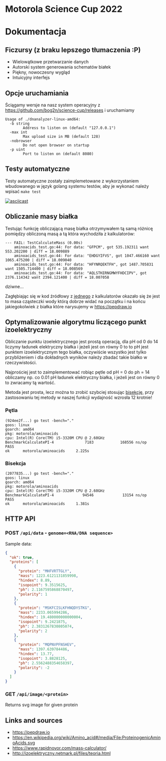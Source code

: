 # Motorola Science Cup 2022

# Dokumentacja

## Ficzursy (z braku lepszego tłumaczenia :P)

* Wielowątkowe przetwarzanie danych
* Autorski system generowania schematów białek
* Piękny, nowoczesny wygląd
* Intuicyjny interfejs

## Opcje uruchamiania

Ściągamy wersje na nasz system operacyjny z <https://github.com/bog2n/science-cup/releases> i uruchamiamy

```
Usage of ./dnanalyzer-linux-amd64:
  -b string
        Address to listen on (default "127.0.0.1")
  -max int
        Max upload size in MB (default 128)
  -nobrowser
        Do not open browser on startup
  -p uint
        Port to listen on (default 8080)
```

## Testy automatyczne

Testy automatyczne zostały zaimplemetowane z wykorzystaniem wbudowanego w język
golang systemu testów, aby je wykonać należy wpisać `make test`

[![asciicast](https://asciinema.org/a/kbq9AL2wSBTgChFz3kYbpJw1O.svg)](https://asciinema.org/a/kbq9AL2wSBTgChFz3kYbpJw1O)

## Obliczanie masy białka

Testując funkcję obliczającą masę białka otrzymywałem tą samą różnicę pomiędzy obliczoną masą a tą która wychodziła z kalkulatorów:
```
--- FAIL: TestCalculateMass (0.00s)
    aminoacids_test.go:44: For data: "GFPCM", got 535.192311 want 553.202200 | diff = 18.009889
    aminoacids_test.go:44: For data: "EHDGYIFVS", got 1047.466160 want 1065.475200 | diff = 18.009040
    aminoacids_test.go:44: For data: "HFYNRQEKTFH", got 1487.705831 want 1505.714400 | diff = 18.008569
    aminoacids_test.go:44: For data: "AQLSTKERNGMWYFHDCIPV", got 2376.114342 want 2394.121400 | diff = 18.007058
```
dziwne...

Zagłębiając się w kod źródłowy z [jednego](https://www.rapidnovor.com/mass-calculator/) z kalkulatorów okazało się że jest to masa cząsteczki wody którą dobrze widać na początku i na końcu jakiegokolwiek z białka które narysujemy w <https://pepdraw.io>

## Optymalizowanie algorytmu liczącego punkt izoelektryczny

Obliczanie punktu izoelektrycznego jest prostą operacją, dla pH od 0 do 14 liczymy ładunek elektryczny białka i jeżeli jest on równy 0 to to pH jest punktem izoelektrycznym tego białka, oczywiście wszystko jest tylko przybliżeniem i dla dokładnych wyników należy zbadać takie białko w rzeczywistości.

Najprościej jest to zaimplementować robiąc pętle od pH = 0 do ph = 14 obliczamy np. co 0.01 pH ładunek elektryczny białka, i jeżeli jest on równy 0 to zwracamy tą wartość.

Metoda jest prosta, lecz można to zrobić szybciej stosując [bisekcję](https://pl.wikipedia.org/wiki/Metoda_r%C3%B3wnego_podzia%C5%82u), przy zastosowaniu tej metody w naszej funkcji wydajność wzrosła 12 krotnie!

### Pętla
```
(924ee2f...) go test -bench="."
goos: linux
goarch: amd64
pkg: motorola/aminoacids
cpu: Intel(R) Core(TM) i5-3320M CPU @ 2.60GHz
BenchmarkCalculatePI-4              7183            168556 ns/op
PASS
ok      motorola/aminoacids     2.225s
```

### Bisekcja
```
(2077835...) go test -bench="."
goos: linux
goarch: amd64
pkg: motorola/aminoacids
cpu: Intel(R) Core(TM) i5-3320M CPU @ 2.60GHz
BenchmarkCalculatePI-4             94546             13154 ns/op
PASS
ok      motorola/aminoacids     1.381s
```

## HTTP API

### POST `/api/data` - `genome=<RNA/DNA sequence>`

Sample data:
```json
{
  "ok": true,
  "proteins": [
    {
      "protein": "MHFVRTTGLY",
      "mass": 1223.6121131859998,
      "hindex": 8.89,
      "isopoint": 9.3515625,
      "ph": 2.1167595868870497,
      "polarity": 1
    },
    {
      "protein": "MSKFCISLKFHNQDYSTKG",
      "mass": 2233.065994286,
      "hindex": 19.480000000000004,
      "isopoint": 9.2421875,
      "ph": 2.3831267830805074,
      "polarity": 2
    },
    {
      "protein": "MQPNVPFNSHEV",
      "mass": 1397.639784486,
      "hindex": 13.77,
      "isopoint": 3.8828125,
      "ph": 2.5562488354658397,
      "polarity": -2
    }
  ]
}
```

### GET `/api/image/<protein>`

Returns svg image for given protein

## Links and sources

- <https://pepdraw.io>
- <https://en.wikipedia.org/wiki/Amino_acid#/media/File:ProteinogenicAminoAcids.svg>
- <https://www.rapidnovor.com/mass-calculator/>
- <http://izoelektryczny.netmark.pl/files/teoria.html>
